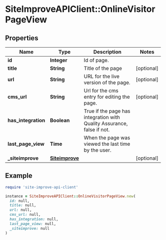 # SiteImproveAPIClient::OnlineVisitorPageView

## Properties

| Name | Type | Description | Notes |
| ---- | ---- | ----------- | ----- |
| **id** | **Integer** | Id of page. |  |
| **title** | **String** | Title of the page | [optional] |
| **url** | **String** | URL for the live version of the page. | [optional] |
| **cms_url** | **String** | Url for the cms entry for editing the page. | [optional] |
| **has_integration** | **Boolean** | True if the page has integration with Quality Assurance, false if not. |  |
| **last_page_view** | **Time** | When the page was viewed the last time by the user. |  |
| **_siteimprove** | [**Siteimprove**](Siteimprove.md) |  | [optional] |

## Example

```ruby
require 'site-improve-api-client'

instance = SiteImproveAPIClient::OnlineVisitorPageView.new(
  id: null,
  title: null,
  url: null,
  cms_url: null,
  has_integration: null,
  last_page_view: null,
  _siteimprove: null
)
```

